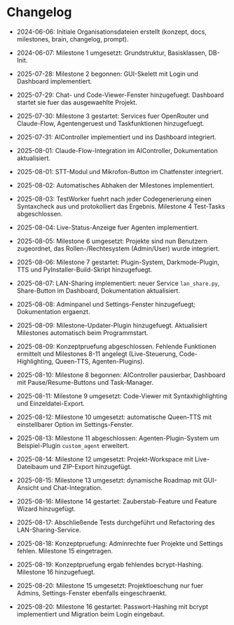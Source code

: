 # Changelog

- 2024-06-06: Initiale Organisationsdateien erstellt (konzept, docs, milestones, brain, changelog, prompt).

- 2024-06-07: Milestone 1 umgesetzt: Grundstruktur, Basisklassen, DB-Init.

- 2025-07-28: Milestone 2 begonnen: GUI-Skelett mit Login und Dashboard implementiert.
- 2025-07-29: Chat- und Code-Viewer-Fenster hinzugefuegt. Dashboard startet sie fuer das ausgewaehlte Projekt.
- 2025-07-30: Milestone 3 gestartet: Services fuer OpenRouter und Claude-Flow, Agentengeruest und Taskfunktionen hinzugefuegt.
- 2025-07-31: AIController implementiert und ins Dashboard integriert.
- 2025-08-01: Claude-Flow-Integration im AIController, Dokumentation aktualisiert.
- 2025-08-01: STT-Modul und Mikrofon-Button im Chatfenster integriert.

- 2025-08-02: Automatisches Abhaken der Milestones implementiert.
- 2025-08-03: TestWorker fuehrt nach jeder Codegenerierung einen Syntaxcheck
  aus und protokolliert das Ergebnis. Milestone 4 Test-Tasks abgeschlossen.
- 2025-08-04: Live-Status-Anzeige fuer Agenten implementiert.
- 2025-08-05: Milestone 6 umgesetzt: Projekte sind nun Benutzern zugeordnet, das
  Rollen-/Rechtesystem (Admin/User) wurde integriert.
- 2025-08-06: Milestone 7 gestartet: Plugin-System, Darkmode-Plugin, TTS und
  PyInstaller-Build-Skript hinzugefuegt.
- 2025-08-07: LAN-Sharing implementiert: neuer Service `lan_share.py`, Share-Button im Dashboard, Dokumentation aktualisiert.
- 2025-08-08: Adminpanel und Settings-Fenster hinzugefuegt; Dokumentation ergaenzt.
- 2025-08-09: Milestone-Updater-Plugin hinzugefuegt. Aktualisiert Milestones automatisch beim Programmstart.
- 2025-08-09: Konzeptpruefung abgeschlossen. Fehlende Funktionen ermittelt und Milestones 8-11 angelegt (Live-Steuerung, Code-Highlighting, Queen-TTS, Agenten-Plugins).
- 2025-08-10: Milestone 8 begonnen: AIController pausierbar, Dashboard mit Pause/Resume-Buttons und Task-Manager.
- 2025-08-11: Milestone 9 umgesetzt: Code-Viewer mit Syntaxhighlighting und Einzeldatei-Export.
- 2025-08-12: Milestone 10 umgesetzt: automatische Queen-TTS mit einstellbarer Option im Settings-Fenster.
- 2025-08-13: Milestone 11 abgeschlossen: Agenten-Plugin-System um Beispiel-Plugin `custom_agent` erweitert.
- 2025-08-14: Milestone 12 umgesetzt: Projekt-Workspace mit Live-Dateibaum und ZIP-Export hinzugefügt.
- 2025-08-15: Milestone 13 umgesetzt: dynamische Roadmap mit GUI-Ansicht und Chat-Integration.
- 2025-08-16: Milestone 14 gestartet: Zauberstab-Feature und Feature Wizard hinzugefügt.
- 2025-08-17: Abschließende Tests durchgeführt und Refactoring des LAN-Sharing-Service.
- 2025-08-18: Konzeptpruefung: Adminrechte fuer Projekte und Settings fehlen. Milestone 15 eingetragen.

- 2025-08-19: Konzeptpruefung ergab fehlendes bcrypt-Hashing. Milestone 16 hinzugefuegt.
- 2025-08-20: Milestone 15 umgesetzt: Projektloeschung nur fuer Admins, Settings-Fenster ebenfalls eingeschraenkt.
- 2025-08-20: Milestone 16 gestartet: Passwort-Hashing mit bcrypt implementiert und Migration beim Login eingebaut.
